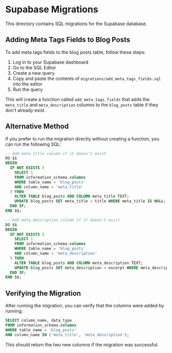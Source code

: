 # Supabase Migrations

This directory contains SQL migrations for the Supabase database.

## Adding Meta Tags Fields to Blog Posts

To add meta tags fields to the blog posts table, follow these steps:

1. Log in to your Supabase dashboard
2. Go to the SQL Editor
3. Create a new query
4. Copy and paste the contents of `migrations/add_meta_tags_fields.sql` into the editor
5. Run the query

This will create a function called `add_meta_tags_fields` that adds the `meta_title` and `meta_description` columns to the `blog_posts` table if they don't already exist.

## Alternative Method

If you prefer to run the migration directly without creating a function, you can run the following SQL:

```sql
-- Add meta_title column if it doesn't exist
DO $$
BEGIN
  IF NOT EXISTS (
    SELECT 1
    FROM information_schema.columns
    WHERE table_name = 'blog_posts'
    AND column_name = 'meta_title'
  ) THEN
    ALTER TABLE blog_posts ADD COLUMN meta_title TEXT;
    UPDATE blog_posts SET meta_title = title WHERE meta_title IS NULL;
  END IF;
END $$;

-- Add meta_description column if it doesn't exist
DO $$
BEGIN
  IF NOT EXISTS (
    SELECT 1
    FROM information_schema.columns
    WHERE table_name = 'blog_posts'
    AND column_name = 'meta_description'
  ) THEN
    ALTER TABLE blog_posts ADD COLUMN meta_description TEXT;
    UPDATE blog_posts SET meta_description = excerpt WHERE meta_description IS NULL;
  END IF;
END $$;
```

## Verifying the Migration

After running the migration, you can verify that the columns were added by running:

```sql
SELECT column_name, data_type
FROM information_schema.columns
WHERE table_name = 'blog_posts'
AND column_name IN ('meta_title', 'meta_description');
```

This should return the two new columns if the migration was successful. 